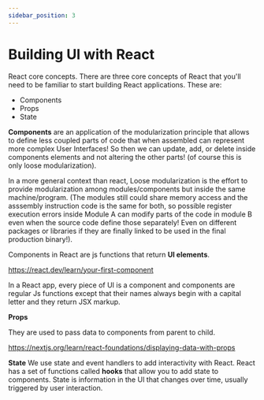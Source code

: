 ```yaml
---
sidebar_position: 3
---
```


# Building UI with React

React core concepts. There are three core concepts of React that you'll need to be familiar to start building React applications. These are:

+ Components
+ Props
+ State

**Components** are an application of the modularization principle that allows to define less coupled parts of code that when assembled can represent more complex User Interfaces! So then we can update, add, or delete inside components elements and not altering the other parts! (of course this is only loose modularization).

In a more general context than react, Loose modularization is the effort to provide modularization among modules/components but inside the same machine/program. (The modules still could share memory access and the asssembly instruction code is the same for both, so possible register execution errors inside Module A can modify parts of the code in module B even when the source code define those separately! Even on different packages or libraries if they are finally linked to be used in the final production binary!).

Components in React are js functions that return **UI elements**.


https://react.dev/learn/your-first-component

In a React app, every piece of UI is a component and components are regular Js functions except that their names always begin with a capital letter and they return JSX markup.

**Props**

They are used to pass data to components from parent to child.

https://nextjs.org/learn/react-foundations/displaying-data-with-props

**State**
We use state and event handlers to add interactivity with React. React has a set of functions called **hooks** that allow you to add state to components. State is information in the UI that changes over time, usually triggered by user interaction.


